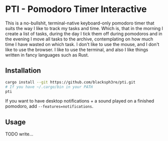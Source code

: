 # PTI - Pomodoro Timer Interactive

This is a no-bullshit, terminal-native keyboard-only pomodoro timer that suits the way I like to track my tasks and time. Which is, that in the morning I create a list of tasks, during the day I tick them off during pomodoros and in the evening I move all tasks to the archive, contemplating on how much time I have wasted on which task. I don't like to use the mouse, and I don't like to use the browser. I like to use the terminal, and also I like things written in fancy languages such as Rust.

## Installation


```bash
cargo install --git https://github.com/blacksph3re/pti.git
# If you have ~/.cargo/bin in your PATH
pti
```

If you want to have desktop notifications + a sound played on a finished pomodoro, add `--features=notifications`.

## Usage

TODO write...